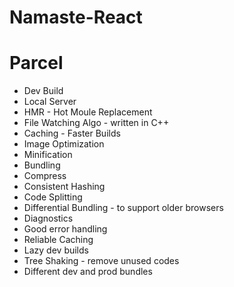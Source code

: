 # Namaste-React

# Parcel
- Dev Build
- Local Server
- HMR - Hot Moule Replacement
- File Watching Algo - written in C++
- Caching - Faster Builds
- Image Optimization
- Minification
- Bundling
- Compress
- Consistent Hashing
- Code Splitting
- Differential Bundling - to support older browsers
- Diagnostics 
- Good error handling
- Reliable Caching
- Lazy dev builds
- Tree Shaking - remove unused codes
- Different dev and prod bundles
